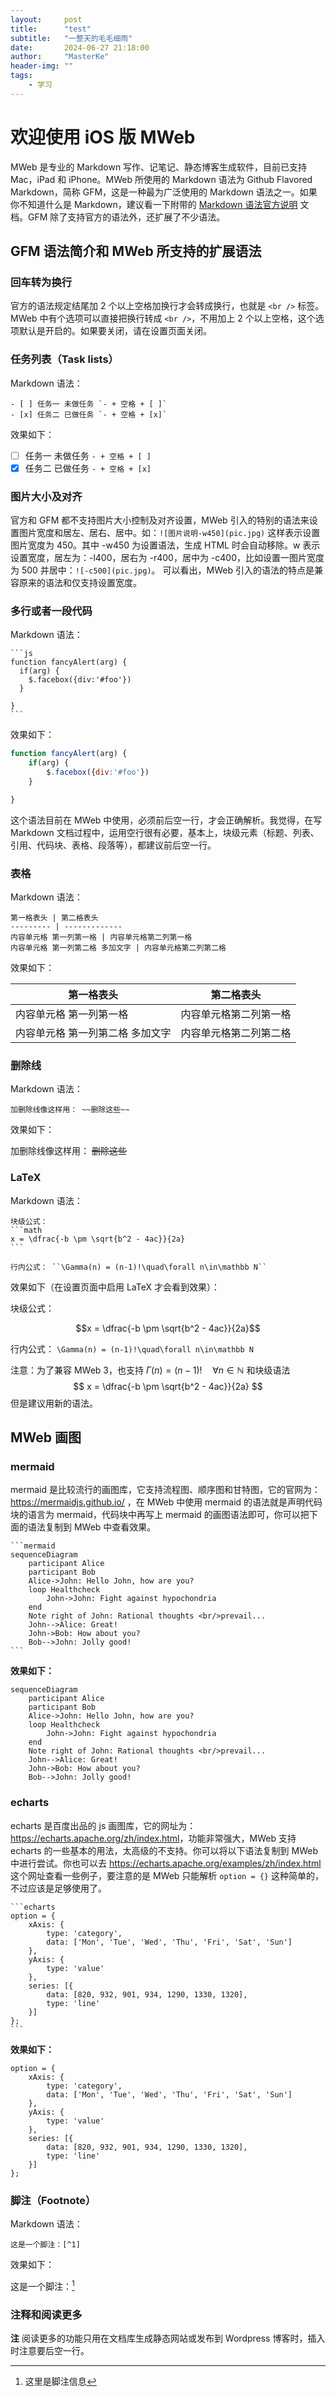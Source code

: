 ```yaml
---
layout:     post
title:      "test"
subtitle:   "一整天的毛毛细雨"
date:       2024-06-27 21:18:00
author:     "MasterKe"
header-img: ""
tags:
    - 学习
---
```


# 欢迎使用 iOS 版 MWeb

MWeb 是专业的 Markdown 写作、记笔记、静态博客生成软件，目前已支持 Mac，iPad 和 iPhone。MWeb 所使用的 Markdown 语法为 Github Flavored Markdown，简称 GFM，这是一种最为广泛使用的 Markdown 语法之一。如果你不知道什么是 Markdown，建议看一下附带的 [Markdown 语法官方说明](Markdown%20Syntax.md) 文档。GFM 除了支持官方的语法外，还扩展了不少语法。


## GFM 语法简介和 MWeb 所支持的扩展语法

### 回车转为换行

官方的语法规定结尾加 2 个以上空格加换行才会转成换行，也就是 `<br />` 标签。MWeb 中有个选项可以直接把换行转成 `<br />`，不用加上 2 个以上空格，这个选项默认是开启的。如果要关闭，请在设置页面关闭。

### 任务列表（Task lists）

Markdown 语法：

```
- [ ] 任务一 未做任务 `- + 空格 + [ ]`
- [x] 任务二 已做任务 `- + 空格 + [x]`
```

效果如下：

- [ ] 任务一 未做任务 `- + 空格 + [ ]`
- [x] 任务二 已做任务 `- + 空格 + [x]`

### 图片大小及对齐

官方和 GFM 都不支持图片大小控制及对齐设置，MWeb 引入的特别的语法来设置图片宽度和居左、居右、居中。如：`![图片说明-w450](pic.jpg)` 这样表示设置图片宽度为 450。其中 -w450 为设置语法，生成 HTML 时会自动移除。w 表示设置宽度，居左为：-l400，居右为 -r400，居中为 -c400，比如设置一图片宽度为 500 并居中：`![-c500](pic.jpg)`。 可以看出，MWeb 引入的语法的特点是兼容原来的语法和仅支持设置宽度。

### 多行或者一段代码

Markdown 语法：

	```js
	function fancyAlert(arg) {
	  if(arg) {
	    $.facebox({div:'#foo'})
	  }

	}
	```
	
效果如下：

```js
function fancyAlert(arg) {
	if(arg) {
		$.facebox({div:'#foo'})
	}

}
```

这个语法目前在 MWeb 中使用，必须前后空一行，才会正确解析。我觉得，在写 Markdown 文档过程中，运用空行很有必要，基本上，块级元素（标题、列表、引用、代码块、表格、段落等），都建议前后空一行。

### 表格

Markdown 语法：

```
第一格表头 | 第二格表头
--------- | -------------
内容单元格 第一列第一格 | 内容单元格第二列第一格
内容单元格 第一列第二格 多加文字 | 内容单元格第二列第二格
```

效果如下：

第一格表头 | 第二格表头
--------- | -------------
内容单元格 第一列第一格 | 内容单元格第二列第一格
内容单元格 第一列第二格 多加文字 | 内容单元格第二列第二格


### 删除线

Markdown 语法：

	加删除线像这样用： ~~删除这些~~

效果如下：

加删除线像这样用： ~~删除这些~~

### LaTeX

Markdown 语法：

	块级公式：
	```math
	x = \dfrac{-b \pm \sqrt{b^2 - 4ac}}{2a}
	```

	行内公式： ``\Gamma(n) = (n-1)!\quad\forall n\in\mathbb N``


效果如下（在设置页面中启用 LaTeX 才会看到效果）：

块级公式：

```math
x = \dfrac{-b \pm \sqrt{b^2 - 4ac}}{2a}
```

行内公式： ``\Gamma(n) = (n-1)!\quad\forall n\in\mathbb N``

注意：为了兼容 MWeb 3，也支持 $\Gamma(n) = (n-1)!\quad\forall n\in\mathbb N$ 
和块级语法
$$	x = \dfrac{-b \pm \sqrt{b^2 - 4ac}}{2a} $$
但是建议用新的语法。

## MWeb 画图

### mermaid

mermaid 是比较流行的画图库，它支持流程图、顺序图和甘特图，它的官网为：<https://mermaidjs.github.io/> ，在 MWeb 中使用 mermaid 的语法就是声明代码块的语言为 mermaid，代码块中再写上 mermaid 的画图语法即可，你可以把下面的语法复制到 MWeb 中查看效果。

    ```mermaid
    sequenceDiagram
        participant Alice
        participant Bob
        Alice->John: Hello John, how are you?
        loop Healthcheck
            John->John: Fight against hypochondria
        end
        Note right of John: Rational thoughts <br/>prevail...
        John-->Alice: Great!
        John->Bob: How about you?
        Bob-->John: Jolly good!
    ```
 
**效果如下：**
 
```mermaid
sequenceDiagram
    participant Alice
    participant Bob
    Alice->John: Hello John, how are you?
    loop Healthcheck
        John->John: Fight against hypochondria
    end
    Note right of John: Rational thoughts <br/>prevail...
    John-->Alice: Great!
    John->Bob: How about you?
    Bob-->John: Jolly good!
```
### echarts

echarts 是百度出品的 js 画图库，它的网址为：<https://echarts.apache.org/zh/index.html>，功能非常强大，MWeb 支持 echarts 的一些基本的用法，太高级的不支持。你可以将以下语法复制到 MWeb 中进行尝试。你也可以去 <https://echarts.apache.org/examples/zh/index.html> 这个网址查看一些例子，要注意的是 MWeb 只能解析 `option = {}` 这种简单的，不过应该是足够使用了。

    ```echarts
    option = {
        xAxis: {
            type: 'category',
            data: ['Mon', 'Tue', 'Wed', 'Thu', 'Fri', 'Sat', 'Sun']
        },
        yAxis: {
            type: 'value'
        },
        series: [{
            data: [820, 932, 901, 934, 1290, 1330, 1320],
            type: 'line'
        }]
    };
    ```

**效果如下：**

```echarts
option = {
    xAxis: {
        type: 'category',
        data: ['Mon', 'Tue', 'Wed', 'Thu', 'Fri', 'Sat', 'Sun']
    },
    yAxis: {
        type: 'value'
    },
    series: [{
        data: [820, 932, 901, 934, 1290, 1330, 1320],
        type: 'line'
    }]
};
```


### 脚注（Footnote）

Markdown 语法：

```
这是一个脚注：[^1]
```

效果如下：

这是一个脚注：[^1]

[^1]: 这里是脚注信息


### 注释和阅读更多

<!-- comment -->
<!-- more -->

**注** 阅读更多的功能只用在文档库生成静态网站或发布到 Wordpress 博客时，插入时注意要后空一行。



